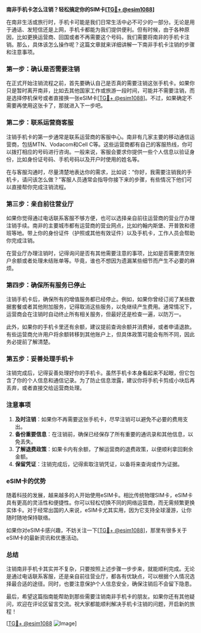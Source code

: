 **南非手机卡怎么注销？轻松搞定你的SIM卡[[TG💪+ @esim1088](https://t.me/s/esim1088)]**

在南非生活或旅行时，手机卡可能是我们日常生活中必不可少的一部分。无论是用于通话、发短信还是上网，手机卡都能为我们提供便利。但有时候，由于各种原因，比如更换运营商、回国或者不再需要这个号码，我们需要将南非的手机卡注销。那么，具体该怎么操作呢？这篇文章就来详细讲解一下南非手机卡注销的步骤和注意事项。

### **第一步：确认是否需要注销**
在正式开始注销流程之前，首先要确认自己是否真的需要注销这张手机卡。如果你只是暂时离开南非，比如去其他国家工作或旅游一段时间，可能并不需要注销，而是选择停机保号或者直接换一张eSIM卡[[TG💪+ @esim1088](https://t.me/s/esim1088)]。不过，如果确定不需要再使用这张卡了，那就进入下一步吧。

### **第二步：联系运营商客服**
注销手机卡的第一步通常是联系运营商的客服中心。南非有几家主要的移动通信运营商，包括MTN、Vodacom和Cell C等。这些运营商都有自己的客服热线，你可以拨打相应的号码进行咨询。一般来说，客服会要求你提供一些个人信息以验证身份，比如身份证号码、手机号码以及开户时使用的姓名等。

在与客服沟通时，尽量清楚地表达你的需求，比如说：“你好，我需要注销我的手机卡，请问该怎么做？”客服人员通常会指导你接下来的步骤，有些情况下他们可以直接帮你完成注销流程。

### **第三步：亲自前往营业厅**
如果你觉得通过电话联系客服不够方便，也可以选择亲自前往运营商的营业厅办理注销手续。南非的主要城市都有运营商的营业网点，比如约翰内斯堡、开普敦和德班等地。带上你的身份证件（护照或其他有效证件）以及手机卡，工作人员会帮助你完成注销。

在营业厅办理注销时，记得询问是否有其他需要注意的事项，比如是否需要清空账户余额或者处理未结账单等。毕竟，谁也不想因为遗漏某些细节而产生不必要的麻烦。

### **第四步：确保所有服务已停止**
注销手机卡后，确保所有的增值服务都已经停止。例如，如果你曾经订阅了某些数据套餐或者其他附加服务，记得取消这些服务，以免继续产生费用。通常情况下，运营商会在注销时自动终止所有相关服务，但最好还是检查一遍，以防万一。

此外，如果你的手机卡里还有余额，建议提前查询余额并消费掉，或者申请退款。有些运营商允许用户将余额转移到其他账户上，但具体政策可能会有所不同，因此务必提前了解清楚。

### **第五步：妥善处理手机卡**
注销完成后，记得妥善处理好你的手机卡。虽然手机卡本身看起来不起眼，但它包含了你的个人信息和通信记录。为了防止信息泄露，建议你将手机卡剪成小块后再丢弃，或者直接交给运营商处理。

### **注意事项**
1. **及时注销**：如果你不再需要这张手机卡，尽早注销可以避免不必要的费用支出。
2. **备份重要信息**：在注销前，确保已经保存了所有重要的通讯录和其他信息，以免丢失。
3. **了解退费政策**：如果卡内有余额，了解运营商的退费政策，以便顺利拿回剩余金额。
4. **保留凭证**：注销完成后，记得索取注销凭证，以备将来查询或作为证据。

### **eSIM卡的优势**
随着科技的发展，越来越多的人开始使用eSIM卡。相比传统物理SIM卡，eSIM卡具有更高的灵活性和便捷性。你可以轻松切换不同的网络运营商，而无需频繁更换实体卡。对于经常出国的人来说，eSIM卡尤其实用，因为它支持全球漫游，让你随时随地保持联络。

如果你对eSIM卡感兴趣，不妨关注一下[[TG💪+ @esim1088](https://t.me/s/esim1088)]，那里有很多关于eSIM卡的最新资讯和优惠活动。

### **总结**
注销南非手机卡其实并不复杂，只要按照上述步骤一步步来，就能顺利完成。无论是通过电话联系客服，还是亲自前往营业厅，都各有优缺点，可以根据个人情况选择最合适的途径。同时，也要注意保护个人信息安全，确保注销后不会留下隐患。

最后，希望这篇指南能帮助到那些需要注销南非手机卡的朋友。如果你还有其他疑问，欢迎在评论区留言交流。祝大家都能顺利解决手机卡注销的问题，开启新的旅程！

[[TG💪+ @esim1088](https://t.me/s/esim1088) ![Image](https://i.postimg.cc/4NQfJmqS/Snipaste-2025-05-13-00-14-12.png)]